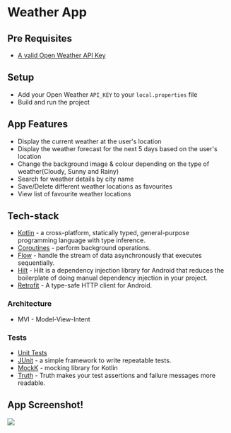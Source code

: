 # Weather App


## Pre Requisites
- [A valid Open Weather API Key](https://openweathermap.org/appid)

## Setup
- Add your Open Weather `API_KEY` to your `local.properties` file
- Build and run the project

## App Features

* Display the current weather at the user's location
* Display the weather forecast for the next 5 days based on the user's location
* Change the background image & colour depending on the type of weather(Cloudy, Sunny and Rainy)
* Search for weather details by city name
* Save/Delete different weather locations as favourites
* View list of favourite weather locations

## Tech-stack
* [Kotlin](https://kotlinlang.org/) - a cross-platform, statically typed, general-purpose programming language with type inference.
* [Coroutines](https://kotlinlang.org/docs/reference/coroutines-overview.html) - perform background operations.
* [Flow](https://kotlinlang.org/docs/reference/coroutines/flow.html) - handle the stream of data asynchronously that executes sequentially.
* [Hilt](https://developer.android.com/training/dependency-injection/hilt-android) - Hilt is a dependency injection library for Android that reduces the boilerplate of doing manual dependency injection in your project.
* [Retrofit](https://square.github.io/retrofit/) - A type-safe HTTP client for Android.

### Architecture
* MVI - Model-View-Intent

### Tests
* [Unit Tests](https://en.wikipedia.org/wiki/Unit_testing) 
* [JUnit](https://junit.org/junit4/) - a simple framework to write repeatable tests.
* [MockK](https://github.com/mockk) - mocking library for Kotlin
* [Truth](https://github.com/google/truth) - Truth makes your test assertions and failure messages more readable.

## App Screenshot!
> [ ](video.mp4)


![](https://github.com/KennethMathari/Weather_App/assets/27956755/45837793-656c-4ca7-8869-1c560176e6a1)

